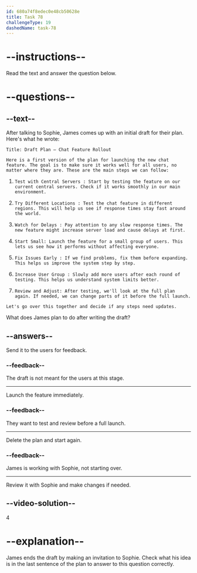 ```yaml
---
id: 680a74f8edec0e48cb50628e
title: Task 78
challengeType: 19
dashedName: task-78
---
```


<!-- READING -->

# --instructions--

Read the text and answer the question below.

# --questions--

## --text--

After talking to Sophie, James comes up with an initial draft for their plan. Here's what he wrote:

`Title: Draft Plan – Chat Feature Rollout`

`Here is a first version of the plan for launching the new chat feature. The goal is to make sure it works well for all users, no matter where they are. These are the main steps we can follow:`

1. `Test with Central Servers : Start by testing the feature on our current central servers. Check if it works smoothly in our main environment.`

2. `Try Different Locations : Test the chat feature in different regions. This will help us see if response times stay fast around the world.`

3. `Watch for Delays : Pay attention to any slow response times. The new feature might increase server load and cause delays at first.`

4. `Start Small: Launch the feature for a small group of users. This lets us see how it performs without affecting everyone.`

5. `Fix Issues Early : If we find problems, fix them before expanding. This helps us improve the system step by step.`

6. `Increase User Group : Slowly add more users after each round of testing. This helps us understand system limits better.`

7. `Review and Adjust: After testing, we'll look at the full plan again. If needed, we can change parts of it before the full launch.`

`Let's go over this together and decide if any steps need updates.`

What does James plan to do after writing the draft?

## --answers--

Send it to the users for feedback.

### --feedback--

The draft is not meant for the users at this stage.

---

Launch the feature immediately.

### --feedback--

They want to test and review before a full launch.

---

Delete the plan and start again.

### --feedback--

James is working with Sophie, not starting over.

---

Review it with Sophie and make changes if needed.

## --video-solution--

4

# --explanation--

James ends the draft by making an invitation to Sophie. Check what his idea is in the last sentence of the plan to answer to this question correctly.
